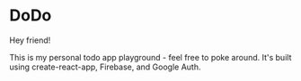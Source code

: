 # DoDo

Hey friend!

This is my personal todo app playground - feel free to poke around. It's built using create-react-app, Firebase, and Google Auth.
